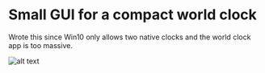 # Small GUI for a compact world clock

Wrote this since Win10 only allows two native clocks and the world clock app is too massive.


![alt text](https://github.com/kavehtehrani/world_clock/blob/master/clock_scr.png)
